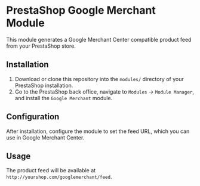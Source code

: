 # PrestaShop Google Merchant Module

This module generates a Google Merchant Center compatible product feed from your PrestaShop store.

## Installation

1. Download or clone this repository into the `modules/` directory of your PrestaShop installation.
2. Go to the PrestaShop back office, navigate to `Modules` -> `Module Manager`, and install the `Google Merchant` module.

## Configuration

After installation, configure the module to set the feed URL, which you can use in Google Merchant Center.

## Usage

The product feed will be available at `http://yourshop.com/googlemerchant/feed`.
